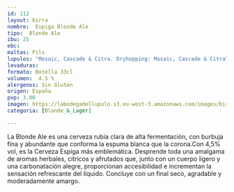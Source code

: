 ```yaml
--- 
id: 112
layout: birra
nombre:  Espiga Blonde Ale
tipo:  Blonde Ale
ibu: 25
ebc:
maltas: Pils 
lupulos: "Mosaic, Cascade & Citra. Dryhopping: Mosaic, Cascade & Citra"
levaduras: 
formato: Botella 33cl
volumen:  4.5 %
alergenos: Sin Gluten
origen: España
pvp: 3.00
imagen: https://labodegadellupulo.s3.eu-west-3.amazonaws.com/images/birras/espigablondeale.jpg
categoria: [Blonde_&_Lager]

---
```

La Blonde Ale es una cerveza rubia clara de alta fermentación, con burbuja fina y abundante que conforma la espuma blanca  que la corona.Con 4,5% vol, es la Cerveza Espiga más emblemática. Desprende toda una amalgama de aromas herbales, cítricos y afrutados que, junto con un cuerpo ligero y una carbonatación alegre, proporcionan accesibilidad e incrementan la sensación refrescante del líquido. Concluye con un final seco, agradable y moderadamente amargo.









